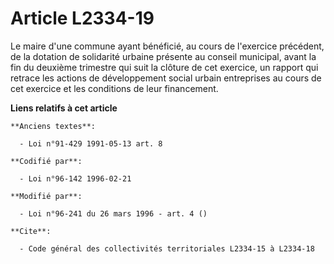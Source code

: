# Article L2334-19

Le maire d'une commune ayant bénéficié, au cours de l'exercice précédent, de la dotation de solidarité urbaine présente au
conseil municipal, avant la fin du deuxième trimestre qui suit la clôture de cet exercice, un rapport qui retrace les actions
de développement social urbain entreprises au cours de cet exercice et les conditions de leur financement.

**Liens relatifs à cet article**

	**Anciens textes**:

	  - Loi n°91-429 1991-05-13 art. 8

	**Codifié par**:

	  - Loi n°96-142 1996-02-21

	**Modifié par**:

	  - Loi n°96-241 du 26 mars 1996 - art. 4 ()

	**Cite**:

	  - Code général des collectivités territoriales L2334-15 à L2334-18
